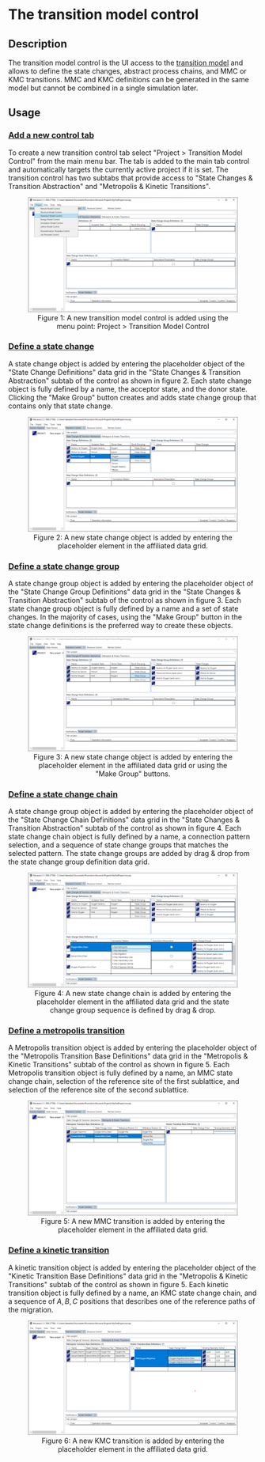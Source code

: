 # The transition model control

## Description

The transition model control is the UI access to the [transition model](./transition-model.md) and allows to define the state changes, abstract process chains, and MMC or KMC transitions. MMC and KMC definitions can be generated in the same model but cannot be combined in a single simulation later.

## Usage

### [Add a new control tab](#add-a-new-control-tab)

To create a new transition control tab select "Project > Transition Model Control" from the main menu bar. The tab is added to the main tab control and automatically targets the currently active project if it is set. The transition control has two subtabs that provide access to "State Changes & Transition Abstraction" and "Metropolis & Kinetic Transitions". 

<figure style="text-align: center">
    <img src="./figures/png/ui-transition-control.png">
    <figcaption>
    Figure 1: A new transition model control is added using the menu point: Project > Transition Model Control
    </figcaption>
</figure>

### [Define a state change](#define-a-state-change)

A state change object is added by entering the placeholder object of the "State Change Definitions" data grid in the "State Changes & Transition Abstraction" subtab of the control as shown in figure 2. Each state change object is fully defined by a name, the acceptor state, and the donor state. Clicking the "Make Group" button creates and adds state change group that contains only that state change.

<figure style="text-align: center">
    <img src="./figures/png/ui-define-state-change.png">
    <figcaption>
    Figure 2: A new state change object is added by entering the placeholder element in the affiliated data grid.
    </figcaption>
</figure>

### [Define a state change group](#define-a-state-change-group)

A state change group object is added by entering the placeholder object of the "State Change Group Definitions" data grid in the "State Changes & Transition Abstraction" subtab of the control as shown in figure 3. Each state change group object is fully defined by a name and a set of state changes. In the majority of cases, using the "Make Group" button in the state change definitions is the preferred way to create these objects.

<figure style="text-align: center">
    <img src="./figures/png/ui-define-state-change-group.png">
    <figcaption>
    Figure 3: A new state change object is added by entering the placeholder element in the affiliated data grid or using the "Make Group" buttons.
    </figcaption>
</figure>

### [Define a state change chain](#define-a-state-change-chain)

A state change group object is added by entering the placeholder object of the "State Change Chain Definitions" data grid in the "State Changes & Transition Abstraction" subtab of the control as shown in figure 4. Each state change chain object is fully defined by a name, a connection pattern selection, and a sequence of state change groups that matches the selected pattern. The state change groups are added by drag & drop from the state change group definition data grid.

<figure style="text-align: center">
    <img src="./figures/png/ui-define-state-change-chain.png">
    <figcaption>
    Figure 4: A new state change chain is added by entering the placeholder element in the affiliated data grid and the state change group sequence is defined by drag & drop.
    </figcaption>
</figure>

### [Define a metropolis transition](#define-a-metropolis-transition)

A Metropolis transition object is added by entering the placeholder object of the "Metropolis Transition Base Definitions" data grid in the "Metropolis & Kinetic Transitions" subtab of the control as shown in figure 5. Each Metropolis transition object is fully defined by a name, an MMC state change chain, selection of the reference site of the first sublattice, and selection of the reference site of the second sublattice.

<figure style="text-align: center">
    <img src="./figures/png/ui-define-mmc-transition.png">
    <figcaption>
    Figure 5: A new MMC transition is added by entering the placeholder element in the affiliated data grid.
    </figcaption>
</figure>

### [Define a kinetic transition](#define-a-kinetic-transition)

A kinetic transition object is added by entering the placeholder object of the "Kinetic Transition Base Definitions" data grid in the "Metropolis & Kinetic Transitions" subtab of the control as shown in figure 5. Each kinetic transition object is fully defined by a name, an KMC state change chain, and a sequence of $A,B,C$ positions that describes one of the reference paths of the migration.

<figure style="text-align: center">
    <img src="./figures/png/ui-define-kmc-transition.png">
    <figcaption>
    Figure 6: A new KMC transition is added by entering the placeholder element in the affiliated data grid.
    </figcaption>
</figure>